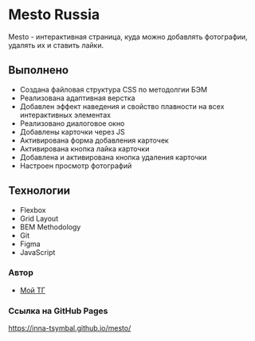 # Mesto Russia

Mesto - интерактивная страница, куда можно добавлять фотографии, удалять их и ставить лайки.

## **Выполнено**

* Создана файловая структура CSS по методолгии БЭМ
* Реализована адаптивная верстка
* Добавлен эффект наведения и свойство плавности на всех интерактивных элементах
* Реализовано диалоговое окно
* Добавлены карточки через JS
* Активирована форма добавления карточек
* Активирована кнопка лайка карточки
* Добавлена и активирована кнопка удаления карточки
* Настроен просмотр фотографий

## Технологии 

* Flexbox
* Grid Layout
* BEM Methodology
* Git
* Figma
* JavaScript

### Автор

- [Мой ТГ](https://t.me/tsymbal_inna1) 

### Ссылка на GitHub Pages

https://inna-tsymbal.github.io/mesto/


